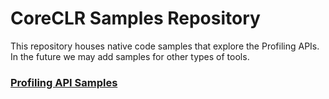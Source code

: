 # CoreCLR Samples Repository

This repository houses native code samples that explore the Profiling APIs. In the future we may add samples for other types of tools.

### [Profiling API Samples](https://github.com/Microsoft/clr-samples/tree/master/ProfilingAPI)
